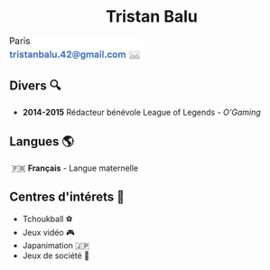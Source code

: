 <h1 align="center">Tristan Balu </h1>

<img alt="Informations" src="https://raw.githubusercontent.com/Flyeram/CV/master/img/infos.png"/>  

## Divers :mag:

+ **2014-2015** Rédacteur bénévole League of Legends - *O'Gaming*

## Langues :earth_americas:   

 :fr: **Français** - Langue maternelle  

## Centres d'intérets :panda_face: 
+ Tchoukball :soccer:
+ Jeux vidéo :video_game:
+ Japanimation :jp:
+ Jeux de société :game_die:
